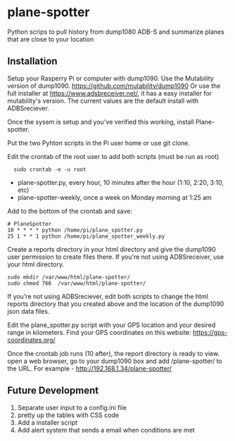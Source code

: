 # plane-spotter
Python scrips to pull history from dump1080 ADB-S and summarize planes that are close to your location

## Installation
Setup your Rasperry Pi or computer with dump1090. Use the Mutability version of dump1090. https://github.com/mutability/dump1090
Or use the full installer at https://www.adsbreceiver.net/, it has a easy installer for mutability's version. The current values are the default install with ADBSreciever.

Once the sysem is setup and you've verified this working, install Plane-spotter.

Put the two Pyhton scripts in the Pi user home or use git clone.

Edit the crontab of the root user to add both scripts (must be run as root)
```
  sudo crontab -e -u root
```
 - plane-spotter.py, every hour, 10 minutes after the hour (1:10, 2:20, 3:10, etc)
 - plane-spotter-weekly, once a week on Monday morning at 1:25 am

Add to the bottom of the crontab and save:
```
# PlaneSpotter
10 * * * * python /home/pi/plane_spotter.py
25 1 * * 1 python /home/pi/plane_spotter_weekly.py
```
Create a reports directory in your html directory and give the dump1090 user permission to create files there. If you're not using ADBSreceiver, use your html directory.
```
sudo mkdir /var/www/html/plane-spotter/
sudo chmod 766  /var/www/html/plane-spotter/

```
If you're not using ADBSreciever, edit both scripts to change the html reports directory that you created above and the location of the dump1090 json data files.

Edit the plane_spotter.py script with your GPS location and your desired range in kilometers. Find your GPS coordinates
on this website: https://gps-coordinates.org/

Once the crontab job runs (10 after), the report directory is ready to view. open a web browser, go to your dump1090 box and add /plane-spotter/ to the URL.
For example - http://192.168.1.34/plane-spotter/

## Future Development
1. Separate user input to a config.ini file
2. pretty up the tables with CSS code
3. Add a installer script
4. Add alert system that sends a email when conditions are met
